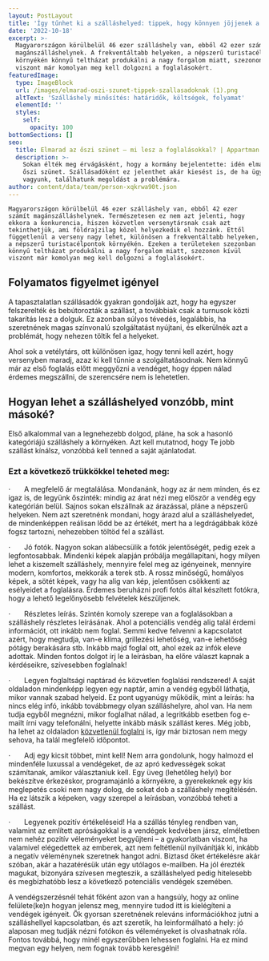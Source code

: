 ```yaml
---
layout: PostLayout
title: 'Így tűnhet ki a szálláshelyed: tippek, hogy könnyen jöjjenek a foglalások'
date: '2022-10-18'
excerpt: >-
  Magyarországon körülbelül 46 ezer szálláshely van, ebből 42 ezer számít
  magánszálláshelynek. A frekventáltabb helyeken, a népszerű turistacélpontok
  környékén könnyű teltházat produkálni a nagy forgalom miatt, szezonon kívül
  viszont már komolyan meg kell dolgozni a foglalásokért.
featuredImage:
  type: ImageBlock
  url: /images/elmarad-oszi-szunet-tippek-szallasadoknak (1).png
  altText: 'Szálláshely minősítés: határidők, költségek, folyamat'
  elementId: ''
  styles:
    self:
      opacity: 100
bottomSections: []
seo:
  title: Elmarad az őszi szünet – mi lesz a foglalásokkal? | Appartman Blog
  description: >-
    Sokan élték meg érvágásként, hogy a kormány bejelentette: idén elmarad az
    őszi szünet. Szállásadóként ez jelenthet akár kiesést is, de ha ügyesek
    vagyunk, találhatunk megoldást a problémára.
author: content/data/team/person-xqkrwa90t.json
---
```

`Magyarországon körülbelül 46
ezer szálláshely van, ebből 42 ezer számít magánszálláshelynek. Természetesen
ez nem azt jelenti, hogy ekkora a konkurencia, hiszen közvetlen versenytársnak
csak azt tekinthetjük, ami földrajzilag közel helyezkedik el hozzánk. Ettől
függetlenül a verseny nagy lehet, különösen a frekventáltabb helyeken, a
népszerű turistacélpontok környékén. Ezeken a területeken szezonban könnyű
teltházat produkálni a nagy forgalom miatt, szezonon kívül viszont már komolyan
meg kell dolgozni a foglalásokért.`




## Folyamatos figyelmet igényel

A tapasztalatlan szállásadók
gyakran gondolják azt, hogy ha egyszer felszerelték és bebútorozták a szállást,
a továbbiak csak a turnusok közti takarítás lesz a dolguk. Ez azonban súlyos
tévedés, legalábbis, ha szeretnének magas színvonalú szolgáltatást nyújtani, és
elkerülnék azt a problémát, hogy nehezen töltik fel a helyeket.

Ahol sok a vetélytárs, ott
különösen igaz, hogy tenni kell azért, hogy versenyben maradj, azaz ki
kell tűnnie a szolgáltatásodnak. Nem könnyű már az első foglalás előtt meggyőzni
a vendéget, hogy éppen nálad érdemes megszállni, de szerencsére nem is
lehetetlen.

## Hogyan lehet a szálláshelyed vonzóbb, mint másoké?

Első alkalommal van a
legnehezebb dolgod, pláne, ha sok a hasonló kategóriájú szálláshely a
környéken. Azt kell mutatnod, hogy Te jobb szállást kínálsz, vonzóbbá
kell tenned a saját ajánlatodat.

### Ezt a következő trükkökkel teheted meg:

·      
A megfelelő ár megtalálása. Mondanánk,
hogy az ár nem minden, és ez igaz is, de legyünk őszinték: mindig az árat nézi
meg először a vendég egy kategórián belül. Sajnos sokan elszállnak az
árazással, pláne a népszerű helyeken. Nem azt szeretnénk mondani, hogy
árazd alul a szálláshelyedet, de mindenképpen reálisan lődd be az értékét, mert
ha a legdrágábbak közé fogsz tartozni, nehezebben töltöd fel a szállást.

·      
Jó fotók. Nagyon sokan alábecsülik a
fotók jelentőségét, pedig ezek a legfontosabbak. Mindenki képek alapján
próbálja megállapítani, hogy milyen lehet a kiszemelt szálláshely, mennyire
felel meg az igényeinek, mennyire modern, komfortos, mekkorák a terek stb. A
rossz minőségű, homályos képek, a sötét képek, vagy ha alig van kép, jelentősen
csökkenti az esélyeidet a foglalásra. Érdemes beruházni profi fotós által
készített fotókra, hogy a lehető legelőnyösebb felvételek készüljenek.

·      
Részletes leírás. Szintén komoly szerepe
van a foglalásokban a szálláshely részletes leírásának. Ahol a potenciális
vendég alig talál érdemi információt, ott inkább nem foglal. Semmi kedve
felvenni a kapcsolatot azért, hogy megtudja, van-e klíma, grillezési lehetőség,
van-e lehetőség pótágy berakására stb. Inkább majd foglal ott, ahol ezek az
infók eleve adottak. Minden fontos dolgot írj le a leírásban, ha előre
választ kapnak a kérdéseikre, szívesebben foglalnak!

·      
Legyen foglaltsági naptárad és közvetlen
foglalási rendszered! A saját oldaladon mindenképp legyen egy naptár, amin
a vendég egyből láthatja, mikor vannak szabad helyeid. Ez pont ugyanúgy
működik, mint a leírás: ha nincs elég infó, inkább továbbmegy olyan szálláshelyre,
ahol van. Ha nem tudja egyből megnézni, mikor foglalhat nálad, a legritkább
esetben fog e-mailt írni vagy telefonálni, helyette inkább másik szállást
keres. Még jobb, ha lehet az oldaladon [közvetlenül foglalni](https://foglalas.appartman.hu/register) is, így
már biztosan nem megy sehova, ha talál megfelelő időpontot.

·      
Adj egy kicsit többet, mint kell! Nem
arra gondolunk, hogy halmozd el mindenféle luxussal a vendégeket, de az apró
kedvességek sokat számítanak, amikor választaniuk kell. Egy üveg (lehetőleg
helyi) bor bekészítve érkezéskor, programajánló a környékre, a gyerekeknek egy
kis meglepetés csoki nem nagy dolog, de sokat dob a szálláshely megítélésén. Ha
ez látszik a képeken, vagy szerepel a leírásban, vonzóbbá teheti a szállást.

·      
Legyenek pozitív értékeléseid! Ha a
szállás tényleg rendben van, valamint az említett apróságokkal is a vendégek
kedvében jársz, elméletben nem nehéz pozitív véleményeket begyűjteni – a
gyakorlatban viszont, ha valamivel elégedettek az emberek, azt nem feltétlenül nyilvánítják
ki, inkább a negatív véleménynek szeretnek hangot adni. Biztasd őket
értékelésre akár szóban, akár a hazatérésük után egy utólagos e-mailben. Ha
jól érezték magukat, bizonyára szívesen megteszik, a szálláshelyed pedig
hitelesebb és megbízhatóbb lesz a következő potenciális vendégek szemében.

A vendégszerzésnél tehát főként
azon van a hangsúly, hogy az online felülete(ke)n hogyan jelensz meg,
mennyire tudod itt is kielégíteni a vendégek igényeit. Ők gyorsan szeretnének
releváns információkhoz jutni a szálláshellyel kapcsolatban, és azt szeretik,
ha leinformálható a hely: jó alaposan meg tudják nézni fotókon és véleményeket
is olvashatnak róla. Fontos továbbá, hogy minél egyszerűbben lehessen
foglalni. Ha ez mind megvan egy helyen, nem fognak tovább keresgélni!
